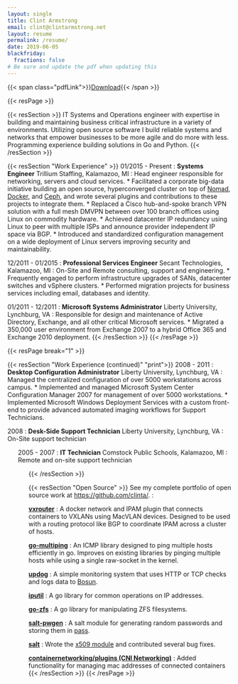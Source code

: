 ```yaml
---
layout: single
title: Clint Armstrong
email: clint@clintarmstrong.net
layout: resume
permalink: /resume/
date: 2019-06-05
blackfriday:
  fractions: false
# Be sure and update the pdf when updating this
---
```


{{< span class="pdfLink">}}[Download](/resume.pdf "Download PDF"){{< /span >}}

{{< resPage >}}

{{< resSection >}}
IT Systems and Operations engineer with expertise in building and maintaining
business critical infrastructure in a variety of environments. Utilizing open
source software I build reliable systems and networks that empower businesses to
be more agile and do more with less. Programming experience building solutions
in Go and Python.
{{< /resSection >}}

{{< resSection "Work Experience" >}}
01/2015 - Present
:    **Systems Engineer** Trillium Staffing, Kalamazoo, MI
:    Head engineer responsible for networking, servers and cloud services.
     * Facilitated a corporate big-data initiative building an open source,
         hyperconverged cluster on top of [Nomad](https://www.nomadproject.io/),
         [Docker](https://www.docker.com/), and [Ceph](https://ceph.com/), and wrote
         several plugins and contributions to these projects to integrate them.
     * Replaced a Cisco hub-and-spoke branch VPN solution with a full mesh DMVPN
         between over 100 branch offices using Linux on commodity hardware.
     * Achieved datacenter IP redundancy using Linux to peer with multiple ISPs
         and announce provider independent IP space via BGP.
     * Introduced and standardized configuration management on a wide deployment
         of Linux servers improving security and maintainability.

12/2011 - 01/2015
:    **Professional Services Engineer** Secant Technologies, Kalamazoo, MI
:    On-Site and Remote consulting, support and engineering.
     * Frequently engaged to perform infrastructure upgrades of SANs,
         datacenter switches and vSphere clusters.
     * Performed migration projects for business services including email,
         databases and identity.

01/2011 - 12/2011
:    **Microsoft Systems Administrator** Liberty University, Lynchburg, VA
:    Responsible for design and maintenance of Active Directory, Exchange,
     and all other critical Microsoft services.
     * Migrated a 350,000 user environment from Exchange 2007 to a hybrid
       Office 365 and Exchange 2010 deployment.
{{< /resSection >}}
{{< /resPage >}}

{{< resPage break="1" >}}

{{< resSection "Work Experience (continued)" "print">}}
2008 - 2011
:    **Desktop Configuration Administrator** Liberty University, Lynchburg, VA
:    Managed the centralized configuration of over 5000 workstations across
     campus.
     * Implemented and managed Microsoft System Center Configuration Manager
       2007 for management of over 5000 workstations.
     * Implemented Microsoft Windows Deployment Services with a custom front-end
       to provide advanced automated imaging workflows for Support Technicians.

2008
:    **Desk-Side Support Technician** Liberty University, Lynchburg, VA
:    On-Site support technician
<ul/>

2005 - 2007
:    **IT Technician** Comstock Public Schools, Kalamazoo, MI
:    Remote and on-site support technician
<ul/>
{{< /resSection >}}

{{< resSection "Open Source" >}}
See my complete portfolio of open source work at https://github.com/clinta/.
:    

**[vxrouter](https://github.com/TrilliumIT/vxrouter)**
:    A docker network and IPAM plugin that connects containers to VXLANs using
     MacVLAN devices. Designed to be used with a routing protocol like BGP to
     coordinate IPAM across a cluster of hosts.

**[go-multiping](https://github.com/TrilliumIT/go-multiping)**
:    An ICMP library designed to ping multiple hosts efficiently in go.
     Improves on existing libraries by pinging multiple hosts while using a single
     raw-socket in the kernel.

**[updog](https://github.com/TrilliumIT/updog)**
:    A simple monitoring system that uses HTTP or TCP checks and logs data to
     [Bosun](https://bosun.org/).

**[iputil](https://github.com/TrilliumIT/iputil)**
:    A go library for common operations on IP addresses.

**[go-zfs](https://github.com/clinta/go-zfs)**
:    A go library for manipulating ZFS filesystems.

**[salt-pwgen](https://github.com/clinta/salt-pwgen)**
:    A salt module for generating random passwords and storing them in
     [pass](https://www.passwordstore.org/).

**[salt](https://github.com/saltstack/salt/pulls?q=is%3Apr+author%3Aclinta)**
:    Wrote the [x509 module](https://docs.saltstack.com/en/latest/ref/states/all/salt.states.x509.html) and contributed several bug fixes.

**[containernetworking/plugins (CNI Networking)](https://github.com/containernetworking/plugins/pulls?q=is%3Apr+author%3Aclinta)**
:    Added functionality for managing mac addresses of connected containers
{{< /resSection >}}
{{< /resPage >}}
